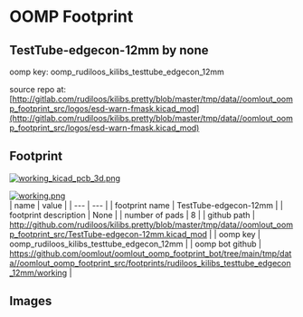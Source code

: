 # OOMP Footprint  
## TestTube-edgecon-12mm  by none  
  
oomp key: oomp_rudiloos_kilibs_testtube_edgecon_12mm  
  
source repo at: [http://gitlab.com/rudiloos/kilibs.pretty/blob/master/tmp/data//oomlout_oomp_footprint_src/logos/esd-warn-fmask.kicad_mod](http://gitlab.com/rudiloos/kilibs.pretty/blob/master/tmp/data//oomlout_oomp_footprint_src/logos/esd-warn-fmask.kicad_mod)  
## Footprint  
  
[![working_kicad_pcb_3d.png](working_kicad_pcb_3d_600.png)](working_kicad_pcb_3d.png)  
  
[![working.png](working_600.png)](working.png)  
| name | value | 
| --- | --- | 
| footprint name | TestTube-edgecon-12mm | 
| footprint description | None | 
| number of pads | 8 | 
| github path | http://github.com/rudiloos/kilibs.pretty/blob/master/tmp/data//oomlout_oomp_footprint_src/TestTube-edgecon-12mm.kicad_mod | 
| oomp key | oomp_rudiloos_kilibs_testtube_edgecon_12mm | 
| oomp bot github | https://github.com/oomlout/oomlout_oomp_footprint_bot/tree/main/tmp/data//oomlout_oomp_footprint_src/footprints/rudiloos_kilibs_testtube_edgecon_12mm/working | 
## Images  
